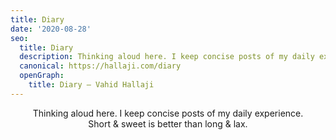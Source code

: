 ```yaml
---
title: Diary
date: '2020-08-28'
seo:
  title: Diary
  description: Thinking aloud here. I keep concise posts of my daily experience. Short & sweet is better than long & lax.
  canonical: https://hallaji.com/diary
  openGraph:
    title: Diary — Vahid Hallaji
---
```

<p align="center">
  Thinking aloud here. I keep concise posts of my daily experience.<br />
  Short & sweet is better than long & lax.
</p>

